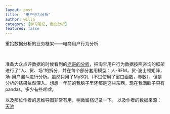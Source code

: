 ```yaml
---
layout: post
title:  "用户行为分析"
author: willa
category: [学习笔记, 商业分析]
featured: false
---
```


重拾数据分析的业务框架——电商用户行为分析

<br>

准备大众点评数据的时候看到的[老哥的分析](https://zhuanlan.zhihu.com/p/122367076)，把淘宝用户行为数据按照咨询的框架进行了“人、货、场”的拆分，并在每个部分套用模型：人-RFM，货-波士顿矩阵，场-用户漏斗进行分析。虽然只用了MySQL（不过使用了窗口函数，参数），但是分析的结果依然深入。想想一年前的我脑子里还都是这些东西，现在我满脑子只有pandas，多少有些唏嘘。

以及那位作者的思维导图非常有用，稍微留档记录一下。
以及作者的数据来源：[天池](https://tianchi.aliyun.com/dataset/dataDetail?dataId=649&userId=1)